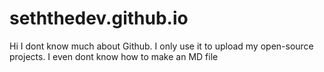 # seththedev.github.io
Hi I dont know much about Github. I only use it to upload my open-source projects.
I even dont know how to make an MD file
